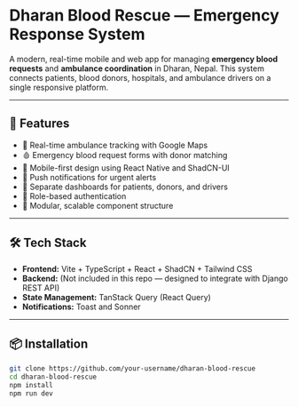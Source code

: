 # Dharan Blood Rescue — Emergency Response System

A modern, real-time mobile and web app for managing **emergency blood requests** and **ambulance coordination** in Dharan, Nepal. This system connects patients, blood donors, hospitals, and ambulance drivers on a single responsive platform.

---

## 🚀 Features

- 📍 Real-time ambulance tracking with Google Maps
- 🩸 Emergency blood request forms with donor matching
- 📲 Mobile-first design using React Native and ShadCN-UI
- 🔔 Push notifications for urgent alerts
- 👤 Separate dashboards for patients, donors, and drivers
- 🔐 Role-based authentication
- 🧩 Modular, scalable component structure

---

## 🛠 Tech Stack

- **Frontend:** Vite + TypeScript + React + ShadCN + Tailwind CSS
- **Backend:** (Not included in this repo — designed to integrate with Django REST API)
- **State Management:** TanStack Query (React Query)
- **Notifications:** Toast and Sonner

---

## 📦 Installation

```bash
git clone https://github.com/your-username/dharan-blood-rescue
cd dharan-blood-rescue
npm install
npm run dev

